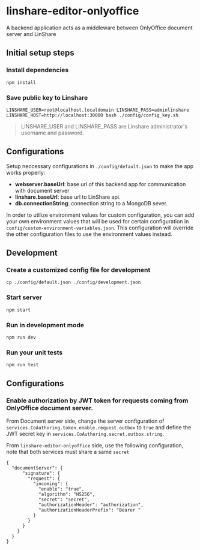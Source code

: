 # linshare-editor-onlyoffice

A backend application acts as a middleware between OnlyOffice document server and LinShare

## Initial setup steps

### Install dependencies
```
npm install
```

### Save public key to Linshare
```
LINSHARE_USER=root@localhost.localdomain LINSHARE_PASS=adminlinshare LINSHARE_HOST=http://localhost:30000 bash ./config/config_key.sh
```
> LINSHARE_USER and LINSHARE_PASS are Linshare administrator's username and password.

## Configurations
Setup neccessary configurations in ```./config/default.json``` to make the app works properly:
- **webserver.baseUrl**: base url of this backend app for communication with document server
- **linshare.baseUrl**: base url to LinShare api.
- **db.connectionString**: connection string to a MongoDB sever.

In order to utilize environment values for custom configuration, you can add your own environment values that will be used for certain configuration in `config/custom-environment-variables.json`. This configuration will override the other configuration files to use the environment values instead.

## Development

### Create a customized config file for development
```
cp ./config/default.json ./config/development.json
```

### Start server
```
npm start
```

### Run in development mode
```
npm run dev
```

### Run your unit tests
```
npm run test
```

## Configurations
### Enable authorization by JWT token for requests coming from OnlyOffice document server.

From Document server side, change the server configuration of `services.CoAuthoring.token.enable.request.outbox` to `true` and define the JWT secret key in `services.CoAuthoring.secret.outbox.string`.

From `linshare-editor-onlyoffice` side, use the following configuration, note that both services must share a same `secret`
```
{
  "documentServer": {
      "signature": {
        "request": {
          "incoming": {
            "enable": "true",
            "algorithm": "HS256",
            "secret": "secret",
            "authorizationHeader": "authorization",
            "authorizationHeaderPrefix": "Bearer "
          }
        }
      }
    }
  }
}
```
